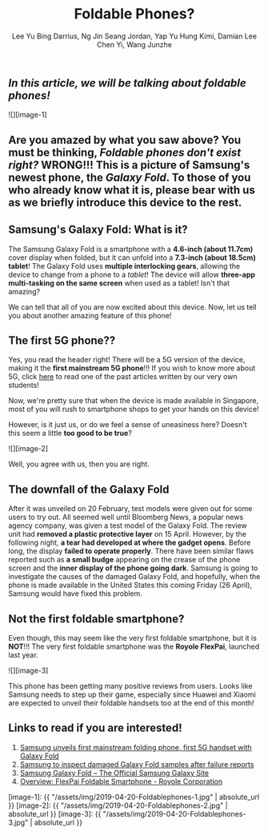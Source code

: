 ﻿---
title: Foldable Phones?
categories: article
tags: foldable samsung
author: Lee Yu Bing Darrius, Ng Jin Seang Jordan, Yap Yu Hung Kimi, Damian Lee Chen Yi, Wang Junzhe
image: "/assets/img/2019-04-20-Foldablephones-preview.jpg"
questions:
- question: "Which statement is correct about the Galaxy Fold?"
  answer: 
  - text: "The Galaxy Fold allows four-app multi-tasking on the same screen when used as a tablet."
    correct: false
  - text: "The Galaxy Fold is the first 6G phone ever created."
    correct: false
  - text: "The Galaxy Fold uses multiple interlocking gears to allow the phone to change into a tablet"
    correct: true
  - text: "The Galaxy Fold will be made available to Singaporeans on Friday, 26 April"
    correct: false
- question: "How do you think a foldable phone can be made?" # open-ended, no answers
---

## **_In this article, we will be talking about foldable phones!_** 

![][image-1] 

## **Are you amazed by what you saw above? You must be thinking,** _Foldable phones don't exist right?_ **WRONG!!! This is a picture of Samsung's newest phone, the _Galaxy Fold_. To those of you who already know what it is, please bear with us as we briefly introduce this device to the rest.**


## **Samsung's Galaxy Fold: What is it?**

The Samsung Galaxy Fold is a smartphone with a **4.6-inch (about 11.7cm)** cover display when folded, but it can unfold into a **7.3-inch (about 18.5cm) tablet**! The Galaxy Fold uses **multiple interlocking gears**, allowing the device to change from a phone to a _tablet_! The device will allow **three-app multi-tasking on the same screen** when used as a tablet! Isn't that amazing?

We can tell that all of you are now excited about this device. Now, let us tell you about another amazing feature of this phone!


## **The first 5G phone??**

Yes, you read the header right! There will be a 5G version of the device, making it the **first mainstream 5G phone**!!! If you wish to know more about 5G, click [here](https://dunmanhigh.github.io/smarticc/2018/07/13/5g-the-network-of-tomorrow) to read one of the past articles written by our very own students!


Now, we're pretty sure that when the device is made available in Singapore, most of you will rush to smartphone shops to get your hands on this device!

However, is it just us, or do we feel a sense of uneasiness here? Doesn't this seem a little **too good to be true**?

![][image-2] 

Well, you agree with us, then you are right.


## **The downfall of the Galaxy Fold**

After it was unveiled on 20 February, test models were given out for some users to try out. All seemed well until Bloomberg News, a popular news agency company, was given a test model of the Galaxy Fold. The review unit had **removed a plastic protective layer** on 15 April. However, by the following night, **a tear had developed at where the gadget opens**. Before long, the display **failed to operate properly**. There have been similar flaws reported such as **a small budge** appearing on the crease of the phone screen and the **inner display of the phone going dark**. Samsung is going to investigate the causes of the damaged Galaxy Fold, and hopefully, when the phone is made available in the United States this coming Friday (26 April), Samsung would have fixed this problem.


## **Not the first foldable smartphone?**

Even though, this may seem like the very first foldable smartphone, but it is **NOT**!!! The very first foldable smartphone was the **Royole FlexPai**, launched last year.

![][image-3]

This phone has been getting many positive reviews from users. Looks like Samsung needs to step up their game, especially since Huawei and Xiaomi are expected to unveil their foldable handsets too at the end of this month!


## Links to read if you are interested!
1. [Samsung unveils first mainstream folding phone, first 5G handset with Galaxy Fold](https://www.straitstimes.com/tech/smartphones/samsung-unveils-folding-phone-with-galaxy-fold)
2. [Samsung to inspect damaged Galaxy Fold samples after failure reports](https://www.straitstimes.com/world/united-states/samsung-says-will-inspect-damaged-galaxy-fold-samples-after-failure-reports)
3. [Samsung Galaxy Fold – The Official Samsung Galaxy Site](https://www.samsung.com/global/galaxy/galaxy-fold/)
4. [Overview: FlexPai Foldable Smartphone - Royole Corporation](https://www.royole.com/en/flexpai)

[image-1]: {{ "/assets/img/2019-04-20-Foldablephones-1.jpg" | absolute_url }}
[image-2]: {{ "/assets/img/2019-04-20-Foldablephones-2.jpg" | absolute_url }}
[image-3]: {{ "/assets/img/2019-04-20-Foldablephones-3.jpg" | absolute_url }}
